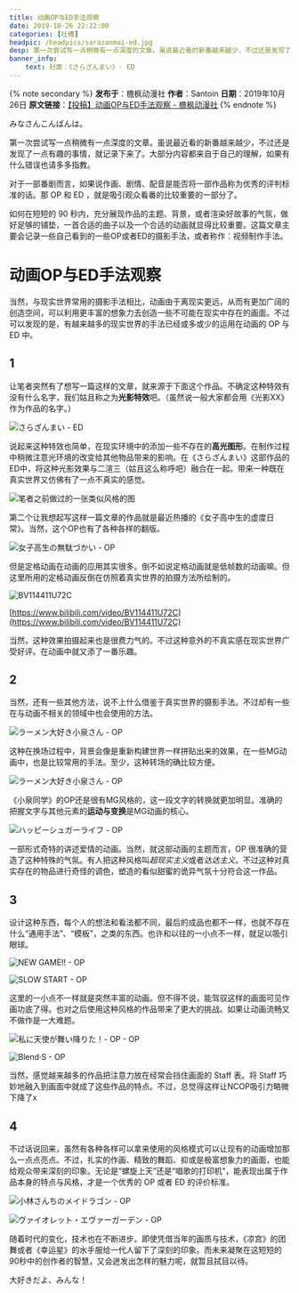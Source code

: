 ```yaml
---
title: 动画OP与ED手法观察
date: 2019-10-26 22:22:00
categories: [吐槽]
headpic: /headpics/sarazanmai-ed.jpg
desp: 第一次尝试写一点稍微有一点深度的文章。虽说最近看的新番越来越少，不过还是发现了一点有趣的事情，就记录下来了。大部分内容都来自于自己的理解，如果有什么错误也请多多指教。对于一部番剧而言，如果说作画、剧情、配音是能否将一部作品称为优秀的评判标准的话。那 OP 和 ED ，就是吸引观众看番的比较重要的一部分了。如何在短短的 90 秒内，充分展现作品的主题、背景，或者渲染好故事的气氛，做好足够的铺垫，一首合适的曲子以及一个合适的动画就显得比较重要。这篇文章主要会记录一些自己看到的一些OP或者ED的摄影手法，或者称作：视频制作手法。
banner_info: 
    text: 封面：《さらざんまい》- ED
---
```


{% note secondary %}
**发布于**：檐枫动漫社
**作者**：Santoin
**日期**：2019年10月26日
**原文链接**：[【投稿】动画OP与ED手法观察 - 檐枫动漫社](https://mp.weixin.qq.com/s/lvbCVQXobIQ8t6hfp5LIhw)
{% endnote %}

みなさんこんばんは。

第一次尝试写一点稍微有一点深度的文章。虽说最近看的新番越来越少，不过还是发现了一点有趣的事情，就记录下来了。大部分内容都来自于自己的理解，如果有什么错误也请多多指教。

对于一部番剧而言，如果说作画、剧情、配音是能否将一部作品称为优秀的评判标准的话。那 OP 和 ED ，就是吸引观众看番的比较重要的一部分了。

如何在短短的 90 秒内，充分展现作品的主题、背景，或者渲染好故事的气氛，做好足够的铺垫，一首合适的曲子以及一个合适的动画就显得比较重要。这篇文章主要会记录一些自己看到的一些OP或者ED的摄影手法，或者称作：视频制作手法。

<!-- more -->

# 动画OP与ED手法观察

当然，与现实世界常用的摄影手法相比，动画由于离现实更远，从而有更加广阔的创造空间，可以利用更丰富的想象力去创造一些不可能在现实中存在的画面。不过可以发现的是，有越来越多的现实世界的手法已经或多或少的运用在动画的 OP 与 ED 中。

## 1

让笔者突然有了想写一篇这样的文章，就来源于下面这个作品。不确定这种特效有没有什么名字，我们姑且称之为**光影特效**吧。（虽然说一般大家都会用《光影XX》作为作品的名字。）

![さらざんまい - ED](oped-view/sarazanmai-ed.jpg)

说起来这种特效也简单，在现实环境中的添加一些不存在的**高光图形**。在制作过程中稍微注意光环境的改变给其他物品带来的影响。在《さらざんまい》这部作品的ED中，将这种光影效果与二渲三（姑且这么称呼吧）融合在一起。带来一种既在真实世界又仿佛有了一点不真实的感觉。

![笔者之前做过的一张类似风格的图](./miku.jpg)

第二个让我想起写这样一篇文章的作品就是最近热播的《女子高中生的虚度日常》。当然，这个OP也有了各种各样的翻版。

![女子高生の無駄づかい - OP](oped-view/jioshimuda.jpg)

但是定格动画在动画的应用其实很多。倒不如说定格动画就是低帧数的动画嘛。但这里所用的定格动画反倒在仿照着真实世界的拍摄方法所绘制的。

![BV114411U72C](oped-view/BV114411U72C.jpg)

[https://www.bilibili.com/video/BV114411U72C](https://www.bilibili.com/video/BV114411U72C)

当然，这种效果拍摄起来也是很费力气的。不过这种意外的不真实感在现实世界广受好评。在动画中就又添了一番乐趣。

## 2

当然，还有一些其他方法，说不上什么借鉴于真实世界的摄影手法。不过却有一些在与动画不相关的领域中也会使用的方法。

![ラーメン大好き小泉さん - OP](oped-view/raamensuki.jpg)

这种在换场过程中，背景会像是重新构建世界一样拼贴出来的效果，在一些MG动画中，也是比较常用的手法。至少，这种转场的确比较方便。

![ラーメン大好き小泉さん - OP](oped-view/raamensuki2.jpg)

《小泉同学》的OP还是很有MG风格的，这一段文字的转换就更加明显。准确的把握文字与其他元素的**运动与变换**是MG动画的核心。

![ハッピーシュガーライフ - OP](oped-view/happysugarlife.jpg)

一部形式奇特的讲述爱情的动画。当然，就这部动画的主题而言，OP 很准确的营造了这种特殊的气氛。有人把这种风格叫*超现实主义*或者*达达主义*。不过这种对真实存在的物品进行奇怪的调色，塑造的看似甜蜜的诡异气氛十分符合这一作品。

## 3

设计这种东西，每个人的想法和看法都不同，最后的成品也都不一样，也就不存在什么“通用手法”、“模板”，之类的东西。也许和以往的一小点不一样，就足以吸引眼球。

![NEW GAME!! - OP](oped-view/newgame2.jpg)

![SLOW START - OP](oped-view/slowstart.jpg)

这里的一小点不一样就是突然丰富的动画。但不得不说，能驾驭这样的画面可见作画功底了得。也对之后使用这种风格的作品带来了更大的挑战。如果让动画流畅又不做作是一大难题。

![私に天使が舞い降りた！- OP - OP](oped-view/watashitenshi.jpg)

![Blend·S - OP](oped-view/blends.jpg)

当然，感觉越来越多的作品把注意力放在经常会挡住画面的 Staff 表。将 Staff 巧妙地融入到画面中就成了这些作品的特点。不过，总觉得这样让NCOP吸引力略微下降了x

## 4

不过话说回来，虽然有各种各样可以拿来使用的风格模式可以让现有的动画增加那么一点点亮点。不过，扎实的作画、精致的舞蹈、抑或是极富想象力的画面，也能给观众带来深刻的印象。无论是“螺旋上天”还是“唱歌的打印机”，能表现出属于作品本身的特点与风格，才是一个优秀的 OP 或者 ED 的评价标准。

![小林さんちのメイドラゴン - OP](oped-view/meidora.jpg)

![ヴァイオレット・エヴァーガーデン - OP](oped-view/evergarden.jpg)

随着时代的变化，技术也在不断进步。即使凭借当年的画质与技术，《凉宫》的团舞或者《幸运星》的水手服给一代人留下了深刻的印象。而未来凝聚在这短短的90秒中的创作者的智慧，又会迸发出怎样的魅力呢，就暂且拭目以待。

大好きだよ、みんな！